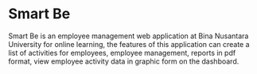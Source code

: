 # Smart Be

Smart Be is an employee management web application at Bina Nusantara University for online learning, the features of this application can create a list of activities for employees, employee management, reports in pdf format, view employee activity data in graphic form on the dashboard.
